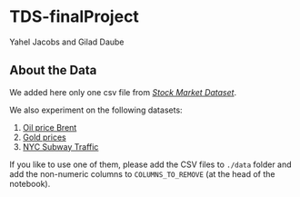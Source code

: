 # TDS-finalProject

Yahel Jacobs and Gilad Daube

## About the Data
We added here only one csv file from [*Stock Market Dataset*](https://www.kaggle.com/jacksoncrow/stock-market-dataset).

We also experiment on the following datasets:
1. [Oil price Brent](https://www.kaggle.com/paulrohan2020/brentcmdusd-data-2013-to-2019?select=BRENTCMDUSD_tick_UTC0_00_2018-Parse.csv)
2. [Gold prices](https://www.kaggle.com/mohsiniqbalgoni/gold-xauusd-1min-2004-2021)
3. [NYC Subway Traffic](https://www.kaggle.com/eddeng/nyc-subway-traffic-data-20172021)

If you like to use one of them, please add the CSV files to `./data` folder and add the non-numeric columns to `COLUMNS_TO_REMOVE` (at the head of the notebook).
